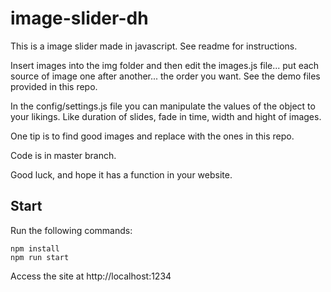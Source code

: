 # image-slider-dh

This is a image slider made in javascript. See readme for instructions.

Insert images into the img folder and then edit the images.js file... put each source of image one after another... the order you want. See the demo files provided in this repo.

In the config/settings.js file you can manipulate the values of the object to your likings. Like duration of slides, fade in time, width and hight of images.

One tip is to find good images and replace with the ones in this repo.

Code is in master branch.

Good luck, and hope it has a function in your website.

## Start

Run the following commands:

```
npm install
npm run start
```

Access the site at http://localhost:1234
